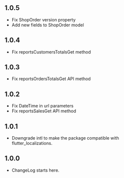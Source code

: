## 1.0.5

* Fix ShopOrder version property
* Add new fields to ShopOrder model

## 1.0.4

* Fix reportsCustomersTotalsGet method

## 1.0.3

* Fix reportsOrdersTotalsGet API method

## 1.0.2

* Fix DateTime in url parameters
* Fix reportsSalesGet API method

## 1.0.1

* Downgrade intl to make the package compatible with flutter_localizations.

## 1.0.0

* ChangeLog starts here.